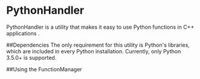 # PythonHandler

PythonHandler is a utility that makes it easy to use Python functions in C++ applications
.

##Dependencies
The only requirement for this utility is Python's libraries, which are included in every Python installation. Currently, only Python 3.5.0+ is supported.


##Using the FunctionManager